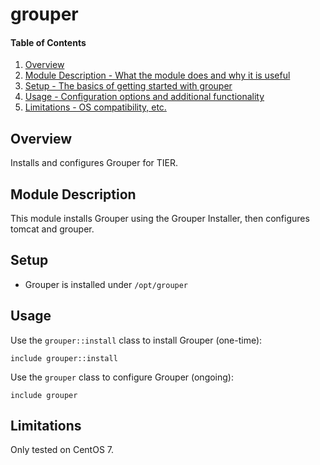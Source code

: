 # grouper

#### Table of Contents

1. [Overview](#overview)
2. [Module Description - What the module does and why it is useful](#module-description)
3. [Setup - The basics of getting started with grouper](#setup)
4. [Usage - Configuration options and additional functionality](#usage)
5. [Limitations - OS compatibility, etc.](#limitations)

## Overview

Installs and configures Grouper for TIER.

## Module Description

This module installs Grouper using the Grouper Installer, then
configures tomcat and grouper.

## Setup

* Grouper is installed under `/opt/grouper`

## Usage

Use the `grouper::install` class to install Grouper (one-time):

    include grouper::install

Use the `grouper` class to configure Grouper (ongoing):

    include grouper

## Limitations

Only tested on CentOS 7.
